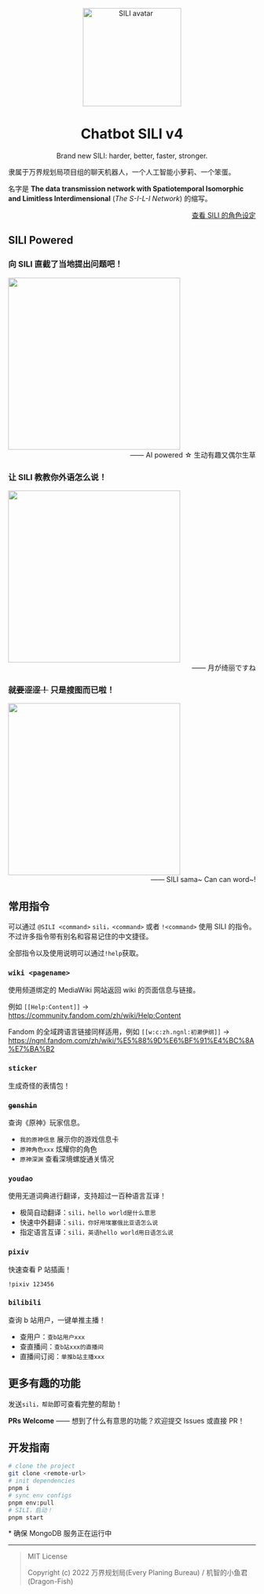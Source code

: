 <div align="center">

<img src="https://r2.epb.wiki/avatar/SILI.jpeg" alt="SILI avatar" width="200"/>

# Chatbot SILI v4

Brand new SILI: harder, better, faster, stronger.

</div>

隶属于万界规划局项目组的聊天机器人，一个人工智能小萝莉、一个笨蛋。

名字是 **The data transmission network with Spatiotemporal Isomorphic and Limitless Interdimensional** (_The S-I-L-I Network_) 的缩写。

<div align="right">

[查看 SILI 的角色设定](https://epbureau.notion.site/b06b4ac44771484e8cc276a83f030962?pvs=4)

</div>

## SILI Powered

### 向 SILI 直截了当地提出问题吧！

<img src="https://github.com/project-epb/Chatbot-SILI/assets/44761872/79e1ac41-c147-48a2-9f0a-11c8fba5b696" width="350">

<div align="right">—— AI powered ☆ 生动有趣又偶尔生草</div>

### 让 SILI 教教你外语怎么说！

<img src="https://github.com/project-epb/Chatbot-SILI/assets/44761872/54433e6b-790b-4f7e-a29f-00eacea1504f" width="350">

<div align="right">—— 月が绮丽ですね</div>

### ~~就要涩涩！~~ 只是搜图而已啦！

<img src="https://github.com/project-epb/Chatbot-SILI/assets/44761872/fc420e88-caea-4ece-a0b6-367e33d425d3" width="350">

<div align="right">—— SILI sama~ Can can word~!</div>

## 常用指令

可以通过 `@SILI <command>` `sili，<command>` 或者 `!<command>` 使用 SILI 的指令。不过许多指令带有别名和容易记住的中文捷径。

全部指令以及使用说明可以通过`!help`获取。

### `wiki <pagename>`

使用频道绑定的 MediaWiki 网站返回 wiki 的页面信息与链接。

例如 `[[Help:Content]]` → https://community.fandom.com/zh/wiki/Help:Content

Fandom 的全域跨语言链接同样适用，例如 `[[w:c:zh.ngnl:初濑伊纲]]` → https://ngnl.fandom.com/zh/wiki/%E5%88%9D%E6%BF%91%E4%BC%8A%E7%BA%B2

### `sticker`

生成奇怪的表情包！

### ~~`genshin`~~

查询《原神》玩家信息。

- `我的原神信息` 展示你的游戏信息卡
- `原神角色xxx` 炫耀你的角色
- `原神深渊` 查看深境螺旋通关情况

### `youdao`

使用无道词典进行翻译，支持超过一百种语言互译！

- 极简自动翻译：`sili，hello world是什么意思`
- 快速中外翻译：`sili，你好用埃塞俄比亚语怎么说`
- 指定语言互译：`sili，英语hello world用日语怎么说`

### `pixiv`

快速查看 P 站插画！

`!pixiv 123456`

### `bilibili`

查询 b 站用户，一键单推主播！

- 查用户：`查b站用户xxx`
- 查直播间：`查b站xxx的直播间`
- 直播间订阅：`单推b站主播xxx`

## 更多有趣的功能

发送`sili，帮助`即可查看完整的帮助！

**PRs Welcome** —— 想到了什么有意思的功能？欢迎提交 Issues 或直接 PR！

## 开发指南

```sh
# clone the project
git clone <remote-url>
# init dependencies
pnpm i
# sync env configs
pnpm env:pull
# SILI，启动！
pnpm start
```

\* 确保 MongoDB 服务正在运行中

---

> MIT License
>
> Copyright (c) 2022 万界规划局(Every Planing Bureau) / 机智的小鱼君(Dragon-Fish)
